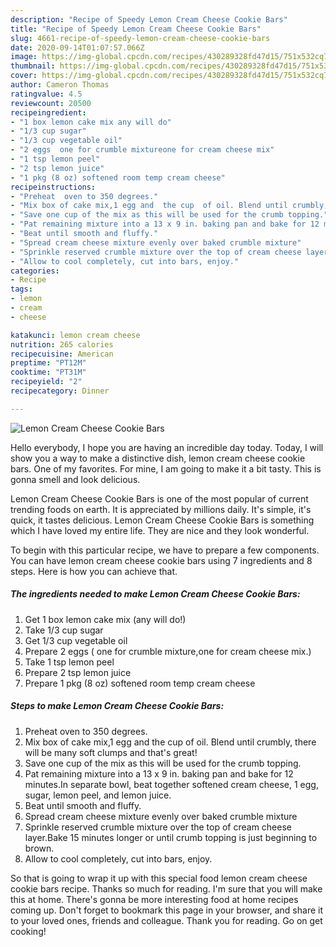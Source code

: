 ```yaml
---
description: "Recipe of Speedy Lemon Cream Cheese Cookie Bars"
title: "Recipe of Speedy Lemon Cream Cheese Cookie Bars"
slug: 4661-recipe-of-speedy-lemon-cream-cheese-cookie-bars
date: 2020-09-14T01:07:57.066Z
image: https://img-global.cpcdn.com/recipes/430289328fd47d15/751x532cq70/lemon-cream-cheese-cookie-bars-recipe-main-photo.jpg
thumbnail: https://img-global.cpcdn.com/recipes/430289328fd47d15/751x532cq70/lemon-cream-cheese-cookie-bars-recipe-main-photo.jpg
cover: https://img-global.cpcdn.com/recipes/430289328fd47d15/751x532cq70/lemon-cream-cheese-cookie-bars-recipe-main-photo.jpg
author: Cameron Thomas
ratingvalue: 4.5
reviewcount: 20500
recipeingredient:
- "1 box lemon cake mix any will do"
- "1/3 cup sugar"
- "1/3 cup vegetable oil"
- "2 eggs  one for crumble mixtureone for cream cheese mix"
- "1 tsp lemon peel"
- "2 tsp lemon juice"
- "1 pkg (8 oz) softened room temp cream cheese"
recipeinstructions:
- "Preheat  oven to 350 degrees."
- "Mix box of cake mix,1 egg and  the cup  of oil. Blend until crumbly, there will be many soft clumps and that&#39;s great!"
- "Save one cup of the mix as this will be used for the crumb topping."
- "Pat remaining mixture into a 13 x 9 in. baking pan and bake for 12 minutes.In separate bowl, beat together softened cream cheese, 1 egg, sugar, lemon peel, and lemon juice."
- "Beat until smooth and fluffy."
- "Spread cream cheese mixture evenly over baked crumble mixture"
- "Sprinkle reserved crumble mixture over the top of cream cheese layer.Bake 15 minutes longer or until crumb topping is just beginning to brown."
- "Allow to cool completely, cut into bars, enjoy."
categories:
- Recipe
tags:
- lemon
- cream
- cheese

katakunci: lemon cream cheese 
nutrition: 265 calories
recipecuisine: American
preptime: "PT12M"
cooktime: "PT31M"
recipeyield: "2"
recipecategory: Dinner

---
```



![Lemon Cream Cheese Cookie Bars](https://img-global.cpcdn.com/recipes/430289328fd47d15/751x532cq70/lemon-cream-cheese-cookie-bars-recipe-main-photo.jpg)

Hello everybody, I hope you are having an incredible day today. Today, I will show you a way to make a distinctive dish, lemon cream cheese cookie bars. One of my favorites. For mine, I am going to make it a bit tasty. This is gonna smell and look delicious.

Lemon Cream Cheese Cookie Bars is one of the most popular of current trending foods on earth. It is appreciated by millions daily. It's simple, it's quick, it tastes delicious. Lemon Cream Cheese Cookie Bars is something which I have loved my entire life. They are nice and they look wonderful.




To begin with this particular recipe, we have to prepare a few components. You can have lemon cream cheese cookie bars using 7 ingredients and 8 steps. Here is how you can achieve that.

<!--inarticleads1-->

##### The ingredients needed to make Lemon Cream Cheese Cookie Bars:

1. Get 1 box lemon cake mix (any will do!)
1. Take 1/3 cup sugar
1. Get 1/3 cup vegetable oil
1. Prepare 2 eggs ( one for crumble mixture,one for cream cheese mix.)
1. Take 1 tsp lemon peel
1. Prepare 2 tsp lemon juice
1. Prepare 1 pkg (8 oz) softened room temp cream cheese




<!--inarticleads2-->

##### Steps to make Lemon Cream Cheese Cookie Bars:

1. Preheat  oven to 350 degrees.
1. Mix box of cake mix,1 egg and  the cup  of oil. Blend until crumbly, there will be many soft clumps and that&#39;s great!
1. Save one cup of the mix as this will be used for the crumb topping.
1. Pat remaining mixture into a 13 x 9 in. baking pan and bake for 12 minutes.In separate bowl, beat together softened cream cheese, 1 egg, sugar, lemon peel, and lemon juice.
1. Beat until smooth and fluffy.
1. Spread cream cheese mixture evenly over baked crumble mixture
1. Sprinkle reserved crumble mixture over the top of cream cheese layer.Bake 15 minutes longer or until crumb topping is just beginning to brown.
1. Allow to cool completely, cut into bars, enjoy.




So that is going to wrap it up with this special food lemon cream cheese cookie bars recipe. Thanks so much for reading. I'm sure that you will make this at home. There's gonna be more interesting food at home recipes coming up. Don't forget to bookmark this page in your browser, and share it to your loved ones, friends and colleague. Thank you for reading. Go on get cooking!
